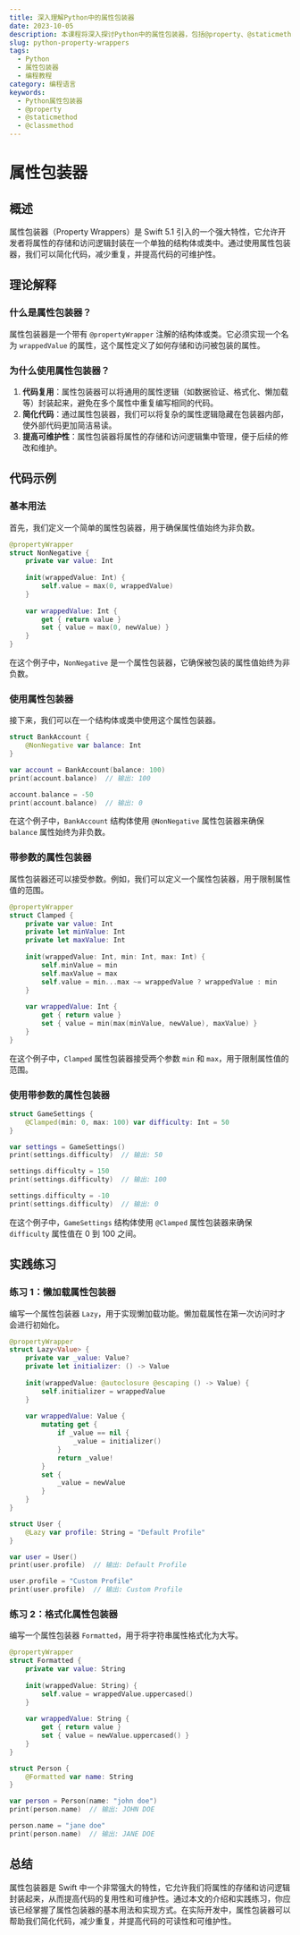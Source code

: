 ```yaml
---
title: 深入理解Python中的属性包装器
date: 2023-10-05
description: 本课程将深入探讨Python中的属性包装器，包括@property、@staticmethod和@classmethod的使用和实现细节。
slug: python-property-wrappers
tags:
  - Python
  - 属性包装器
  - 编程教程
category: 编程语言
keywords:
  - Python属性包装器
  - @property
  - @staticmethod
  - @classmethod
---
```


# 属性包装器

## 概述

属性包装器（Property Wrappers）是 Swift 5.1 引入的一个强大特性，它允许开发者将属性的存储和访问逻辑封装在一个单独的结构体或类中。通过使用属性包装器，我们可以简化代码，减少重复，并提高代码的可维护性。

## 理论解释

### 什么是属性包装器？

属性包装器是一个带有 `@propertyWrapper` 注解的结构体或类。它必须实现一个名为 `wrappedValue` 的属性，这个属性定义了如何存储和访问被包装的属性。

### 为什么使用属性包装器？

1. **代码复用**：属性包装器可以将通用的属性逻辑（如数据验证、格式化、懒加载等）封装起来，避免在多个属性中重复编写相同的代码。
2. **简化代码**：通过属性包装器，我们可以将复杂的属性逻辑隐藏在包装器内部，使外部代码更加简洁易读。
3. **提高可维护性**：属性包装器将属性的存储和访问逻辑集中管理，便于后续的修改和维护。

## 代码示例

### 基本用法

首先，我们定义一个简单的属性包装器，用于确保属性值始终为非负数。

```swift
@propertyWrapper
struct NonNegative {
    private var value: Int
    
    init(wrappedValue: Int) {
        self.value = max(0, wrappedValue)
    }
    
    var wrappedValue: Int {
        get { return value }
        set { value = max(0, newValue) }
    }
}
```

在这个例子中，`NonNegative` 是一个属性包装器，它确保被包装的属性值始终为非负数。

### 使用属性包装器

接下来，我们可以在一个结构体或类中使用这个属性包装器。

```swift
struct BankAccount {
    @NonNegative var balance: Int
}

var account = BankAccount(balance: 100)
print(account.balance)  // 输出: 100

account.balance = -50
print(account.balance)  // 输出: 0
```

在这个例子中，`BankAccount` 结构体使用 `@NonNegative` 属性包装器来确保 `balance` 属性始终为非负数。

### 带参数的属性包装器

属性包装器还可以接受参数。例如，我们可以定义一个属性包装器，用于限制属性值的范围。

```swift
@propertyWrapper
struct Clamped {
    private var value: Int
    private let minValue: Int
    private let maxValue: Int
    
    init(wrappedValue: Int, min: Int, max: Int) {
        self.minValue = min
        self.maxValue = max
        self.value = min...max ~= wrappedValue ? wrappedValue : min
    }
    
    var wrappedValue: Int {
        get { return value }
        set { value = min(max(minValue, newValue), maxValue) }
    }
}
```

在这个例子中，`Clamped` 属性包装器接受两个参数 `min` 和 `max`，用于限制属性值的范围。

### 使用带参数的属性包装器

```swift
struct GameSettings {
    @Clamped(min: 0, max: 100) var difficulty: Int = 50
}

var settings = GameSettings()
print(settings.difficulty)  // 输出: 50

settings.difficulty = 150
print(settings.difficulty)  // 输出: 100

settings.difficulty = -10
print(settings.difficulty)  // 输出: 0
```

在这个例子中，`GameSettings` 结构体使用 `@Clamped` 属性包装器来确保 `difficulty` 属性值在 0 到 100 之间。

## 实践练习

### 练习 1：懒加载属性包装器

编写一个属性包装器 `Lazy`，用于实现懒加载功能。懒加载属性在第一次访问时才会进行初始化。

```swift
@propertyWrapper
struct Lazy<Value> {
    private var _value: Value?
    private let initializer: () -> Value
    
    init(wrappedValue: @autoclosure @escaping () -> Value) {
        self.initializer = wrappedValue
    }
    
    var wrappedValue: Value {
        mutating get {
            if _value == nil {
                _value = initializer()
            }
            return _value!
        }
        set {
            _value = newValue
        }
    }
}

struct User {
    @Lazy var profile: String = "Default Profile"
}

var user = User()
print(user.profile)  // 输出: Default Profile

user.profile = "Custom Profile"
print(user.profile)  // 输出: Custom Profile
```

### 练习 2：格式化属性包装器

编写一个属性包装器 `Formatted`，用于将字符串属性格式化为大写。

```swift
@propertyWrapper
struct Formatted {
    private var value: String
    
    init(wrappedValue: String) {
        self.value = wrappedValue.uppercased()
    }
    
    var wrappedValue: String {
        get { return value }
        set { value = newValue.uppercased() }
    }
}

struct Person {
    @Formatted var name: String
}

var person = Person(name: "john doe")
print(person.name)  // 输出: JOHN DOE

person.name = "jane doe"
print(person.name)  // 输出: JANE DOE
```

## 总结

属性包装器是 Swift 中一个非常强大的特性，它允许我们将属性的存储和访问逻辑封装起来，从而提高代码的复用性和可维护性。通过本文的介绍和实践练习，你应该已经掌握了属性包装器的基本用法和实现方式。在实际开发中，属性包装器可以帮助我们简化代码，减少重复，并提高代码的可读性和可维护性。